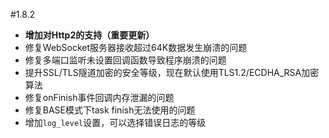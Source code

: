 #1.8.2

* __增加对Http2的支持（重要更新）__
* 修复WebSocket服务器接收超过64K数据发生崩溃的问题
* 修复多端口监听未设置回调函数导致程序崩溃的问题
* 提升SSL/TLS隧道加密的安全等级，现在默认使用TLS1.2/ECDHA_RSA加密算法
* 修复onFinish事件回调内存泄漏的问题
* 修复BASE模式下task finish无法使用的问题
* 增加`log_level`设置，可以选择错误日志的等级

